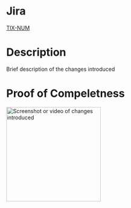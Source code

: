 # Jira
[TIX-NUM](https://clearsummit.atlassian.net/browse/TIX-NUM)

# Description
Brief description of the changes introduced


# Proof of Compeletness
<img alt="Screenshot or video of changes introduced" src="<uploaded_image_url>" width="250" />
